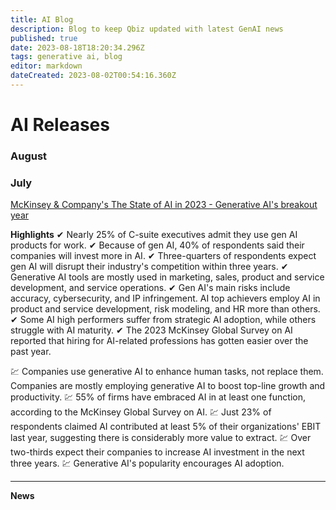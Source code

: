 ```yaml
---
title: AI Blog
description: Blog to keep Qbiz updated with latest GenAI news
published: true
date: 2023-08-18T18:20:34.296Z
tags: generative ai, blog
editor: markdown
dateCreated: 2023-08-02T00:54:16.360Z
---
```


# AI Releases
### August
### July
[McKinsey & Company's The State of AI in 2023 - Generative AI's breakout year](https://media.licdn.com/dms/document/media/D561FAQEdZRbg1S_QBg/feedshare-document-pdf-analyzed/0/1691148422647?e=1693440000&v=beta&t=BvMLsbBENng_KF_tU7ViQ185NUfbeaMhxsMT6DJQyDo)

**Highlights**
✔ Nearly 25% of C-suite executives admit they use gen AI products for work.
✔ Because of gen AI, 40% of respondents said their companies will invest more in AI.
✔ Three-quarters of respondents expect gen AI will disrupt their industry's competition within three years.
✔ Generative AI tools are mostly used in marketing, sales, product and service development, and service operations.
✔ Gen AI's main risks include accuracy, cybersecurity, and IP infringement.
AI top achievers employ AI in product and service development, risk modeling, and HR more than others.
✔ Some AI high performers suffer from strategic AI adoption, while others struggle with AI maturity.
✔ The 2023 McKinsey Global Survey on AI reported that hiring for AI-related professions has gotten easier over the past year.

💹 Companies use generative AI to enhance human tasks, not replace them.
Companies are mostly employing generative AI to boost top-line growth and productivity.
💹 55% of firms have embraced AI in at least one function, according to the McKinsey Global Survey on AI.
💹 Just 23% of respondents claimed AI contributed at least 5% of their organizations' EBIT last year, suggesting there is considerably more value to extract.
💹 Over two-thirds expect their companies to increase AI investment in the next three years.
💹 Generative AI's popularity encourages AI adoption.
___
**News**
